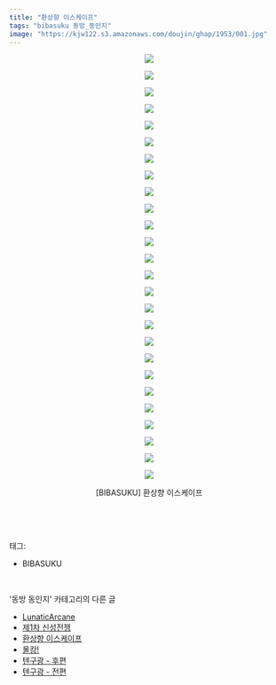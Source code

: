 ```yaml
---
title: "환상향 이스케이프"
tags: "bibasuku 동방_동인지"
image: "https://kjw122.s3.amazonaws.com/doujin/ghap/1953/001.jpg"
---
```

<div class="article">
<p style="text-align: center; clear: none; float: none;"><img src="{{ site.imgserver5 }}/ghap/1953/001.jpg"/></p>
<p style="text-align: center; clear: none; float: none;"><img src="{{ site.imgserver5 }}/ghap/1953/002.jpg"/></p>
<p style="text-align: center; clear: none; float: none;"><img src="{{ site.imgserver5 }}/ghap/1953/003.jpg"/></p>
<p style="text-align: center; clear: none; float: none;"><img src="{{ site.imgserver5 }}/ghap/1953/004.jpg"/></p>
<p style="text-align: center; clear: none; float: none;"><img src="{{ site.imgserver5 }}/ghap/1953/005.jpg"/></p>
<p style="text-align: center; clear: none; float: none;"><img src="{{ site.imgserver5 }}/ghap/1953/006.jpg"/></p>
<p style="text-align: center; clear: none; float: none;"><img src="{{ site.imgserver5 }}/ghap/1953/007.jpg"/></p>
<p style="text-align: center; clear: none; float: none;"><img src="{{ site.imgserver5 }}/ghap/1953/008.jpg"/></p>
<p style="text-align: center; clear: none; float: none;"><img src="{{ site.imgserver5 }}/ghap/1953/009.jpg"/></p>
<p style="text-align: center; clear: none; float: none;"><img src="{{ site.imgserver5 }}/ghap/1953/010.jpg"/></p>
<p style="text-align: center; clear: none; float: none;"><img src="{{ site.imgserver5 }}/ghap/1953/011.jpg"/></p>
<p style="text-align: center; clear: none; float: none;"><img src="{{ site.imgserver5 }}/ghap/1953/012.jpg"/></p>
<p style="text-align: center; clear: none; float: none;"><img src="{{ site.imgserver5 }}/ghap/1953/013.jpg"/></p>
<p style="text-align: center; clear: none; float: none;"><img src="{{ site.imgserver5 }}/ghap/1953/014.jpg"/></p>
<p style="text-align: center; clear: none; float: none;"><img src="{{ site.imgserver5 }}/ghap/1953/015.jpg"/></p>
<p style="text-align: center; clear: none; float: none;"><img src="{{ site.imgserver5 }}/ghap/1953/016.jpg"/></p>
<p style="text-align: center; clear: none; float: none;"><img src="{{ site.imgserver5 }}/ghap/1953/017.jpg"/></p>
<p style="text-align: center; clear: none; float: none;"><img src="{{ site.imgserver5 }}/ghap/1953/018.jpg"/></p>
<p style="text-align: center; clear: none; float: none;"><img src="{{ site.imgserver5 }}/ghap/1953/019.jpg"/></p>
<p style="text-align: center; clear: none; float: none;"><img src="{{ site.imgserver5 }}/ghap/1953/020.jpg"/></p>
<p style="text-align: center; clear: none; float: none;"><img src="{{ site.imgserver5 }}/ghap/1953/021.jpg"/></p>
<p style="text-align: center; clear: none; float: none;"><img src="{{ site.imgserver5 }}/ghap/1953/022.jpg"/></p>
<p style="text-align: center; clear: none; float: none;"><img src="{{ site.imgserver5 }}/ghap/1953/023.jpg"/></p>
<p style="text-align: center; clear: none; float: none;"><img src="{{ site.imgserver5 }}/ghap/1953/024.jpg"/></p>
<p style="text-align: center; clear: none; float: none;"><img src="{{ site.imgserver5 }}/ghap/1953/025.jpg"/></p>
<p style="text-align: center; clear: none; float: none;"><img src="{{ site.imgserver5 }}/ghap/1953/026.jpg"/></p>
<p style="text-align: center; clear: none; float: none;">[BIBASUKU] 환상향 이스케이프</p>
<p><br/></p>
</div><br/>
<div class="tagTrail">
<p>태그: </p>
<ul>
<li>BIBASUKU</li>
</ul>
</div><br/>
<div class="another">
<p>'동방 동인지' 카테고리의 다른 글</p>
<ul>
<li><a href="/ghap_1955">LunaticArcane</a></li>
<li><a href="/ghap_1954">제1차 신성전쟁</a></li>
<li><a href="/ghap_1953">환상향 이스케이프</a></li>
<li><a href="/ghap_1952">몰캉!</a></li>
<li><a href="/ghap_1951">텐구광 - 후편</a></li>
<li><a href="/ghap_1950">텐구광 - 전편</a></li>
</ul>
</div><br/>
<div class="cb_module cb_fluid">
<div class="cb_wrt cb_profile">
</div><!-- commentList close -->
</div><br/>
